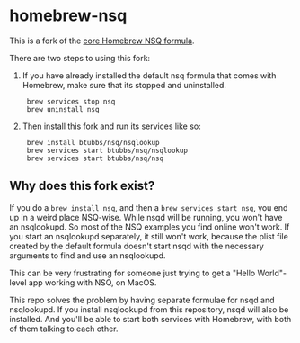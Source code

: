 # homebrew-nsq

This is a fork of the [core Homebrew NSQ
formula](https://github.com/Homebrew/homebrew-core/blob/master/Formula/nsq.rb).  

There are two steps to using this fork:

1. If you have already installed the default nsq formula that comes with Homebrew, make sure that
   its stopped and uninstalled.

        brew services stop nsq
        brew uninstall nsq

2. Then install this fork and run its services like so:

        brew install btubbs/nsq/nsqlookup
        brew services start btubbs/nsq/nsqlookup
        brew services start btubbs/nsq/nsq

## Why does this fork exist?

If you do a `brew install nsq`, and then a `brew services start nsq`, you end up in a weird place
NSQ-wise.  While nsqd will be running, you won't have an nsqlookupd.  So most of the NSQ examples
you find online won't work.  If you start an nsqlookupd separately, it still won't work, because the
plist file created by the default formula doesn't start nsqd with the necessary arguments to find
and use an nsqlookupd.

This can be very frustrating for someone just trying to get a "Hello World"-level app working with
NSQ, on MacOS.

This repo solves the problem by having separate formulae for nsqd and nsqlookupd.  If you install
nsqlookupd from this repository, nsqd will also be installed.  And you'll be able to start both
services with Homebrew, with both of them talking to each other.



